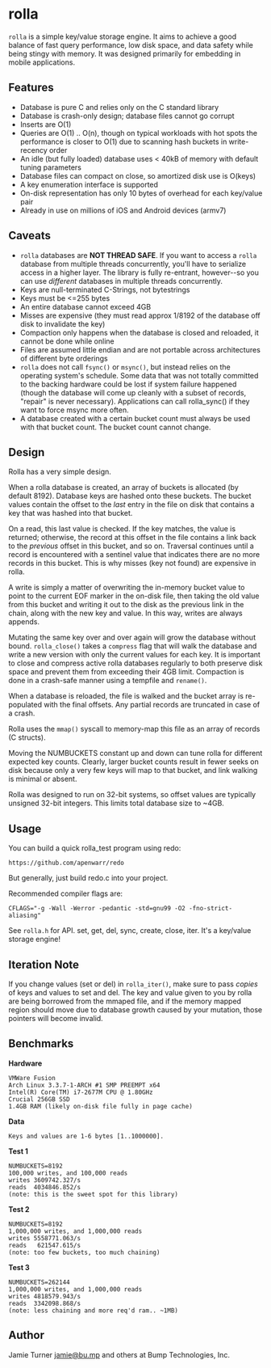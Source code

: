 rolla
===

`rolla` is a simple key/value storage engine.  It aims to achieve a good balance
of fast query performance, low disk space, and data safety while being stingy
with memory.  It was designed primarily for embedding in mobile applications.

Features
--------

 * Database is pure C and relies only on the C standard library
 * Database is crash-only design; database files cannot go corrupt
 * Inserts are O(1)
 * Queries are O(1) .. O(n), though on typical workloads with hot
   spots the performance is closer to O(1) due to scanning hash buckets
   in write-recency order
 * An idle (but fully loaded) database uses < 40kB of memory with
   default tuning parameters
 * Database files can compact on close, so amortized disk use is O(keys)
 * A key enumeration interface is supported
 * On-disk representation has only 10 bytes of overhead for each
   key/value pair
 * Already in use on millions of iOS and Android devices (armv7)

Caveats
-------

 * `rolla` databases are **NOT THREAD SAFE**.  If you want to access a
  `rolla` database from multiple threads concurrently, you'll have to
   serialize access in a higher layer.  The library is fully
   re-entrant, however--so you can use *different* databases
   in multiple threads concurrently.
 * Keys are null-terminated C-Strings, not bytestrings
 * Keys must be <=255 bytes
 * An entire database cannot exceed 4GB
 * Misses are expensive (they must read approx 1/8192 of the database
   off disk to invalidate the key)
 * Compaction only happens when the database is closed and reloaded,
   it cannot be done while online
 * Files are assumed little endian and are not portable across
   architectures of different byte orderings
 * `rolla` does not call `fsync()` or `msync()`, but instead relies on
   the operating system's schedule.  Some data that was not totally
   committed to the backing hardware could be lost if system failure
   happened (though the database will come up cleanly with a subset of
   records, "repair" is never necessary).  Applications can
   call rolla_sync() if they want to force msync more often.
 * A database created with a certain bucket count must always be
   used with that bucket count.  The bucket count cannot change.

Design
------

Rolla has a very simple design.

When a rolla database is created, an array of buckets is allocated
(by default 8192).  Database keys are hashed onto these buckets.
The bucket values contain the offset to the _last_ entry in the
file on disk that contains a key that was hashed into that bucket.

On a read, this last value is checked.  If the key matches, the
value is returned; otherwise, the record at this offset in the
file contains a link back to the *previous* offset in this bucket,
and so on.  Traversal continues until a record is encountered
with a sentinel value that indicates there are no more records
in this bucket.  This is why misses (key not found) are
expensive in rolla.

A write is simply a matter of overwriting the in-memory bucket
value to point to the current EOF marker in the on-disk file,
then taking the old value from this bucket and writing it out
to the disk as the previous link in the chain, along with the
new key and value.  In this way, writes are always appends.

Mutating the same key over and over again will grow the
database without bound.  `rolla_close()` takes a `compress`
flag that will walk the database and write a new version
with only the current values for each key.  It is important
to close and compress active rolla databases regularly to
both preserve disk space and prevent them from exceeding
their 4GB limit.  Compaction is done in a crash-safe manner
using a tempfile and `rename()`.

When a database is reloaded, the file is walked and the
bucket array is re-populated with the final offsets.  Any
partial records are truncated in case of a crash.

Rolla uses the `mmap()` syscall to memory-map this file as
an array of records (C structs).

Moving the NUMBUCKETS constant up and down can tune rolla
for different expected key counts.  Clearly, larger bucket
counts result in fewer seeks on disk because only a
very few keys will map to that bucket, and link walking is
minimal or absent.

Rolla was designed to run on 32-bit systems, so offset
values are typically unsigned 32-bit integers.  This limits
total database size to ~4GB.

Usage
-----

You can build a quick rolla_test program using redo:

    https://github.com/apenwarr/redo

But generally, just build redo.c into your project.  

Recommended compiler flags are:

    CFLAGS="-g -Wall -Werror -pedantic -std=gnu99 -O2 -fno-strict-aliasing"

See `rolla.h` for API.  set, get, del, sync, create, close, iter.  It's
a key/value storage engine!

Iteration Note
--------------

If you change values (set or del) in `rolla_iter()`, make
sure to pass *copies* of keys and values to set and del.  The
key and value given to you by rolla are being borrowed from the
mmaped file, and if the memory mapped region should move due to
database growth caused by your mutation, those pointers will
become invalid.

Benchmarks
----------

**Hardware**

    VMWare Fusion
    Arch Linux 3.3.7-1-ARCH #1 SMP PREEMPT x64
    Intel(R) Core(TM) i7-2677M CPU @ 1.80GHz
    Crucial 256GB SSD
    1.4GB RAM (likely on-disk file fully in page cache)

**Data**

    Keys and values are 1-6 bytes [1..1000000].

**Test 1**

    NUMBUCKETS=8192
    100,000 writes, and 100,000 reads
    writes 3609742.327/s
    reads  4034846.852/s
    (note: this is the sweet spot for this library)

**Test 2**

    NUMBUCKETS=8192
    1,000,000 writes, and 1,000,000 reads
    writes 5558771.063/s
    reads   621547.615/s
    (note: too few buckets, too much chaining)

**Test 3**

    NUMBUCKETS=262144
    1,000,000 writes, and 1,000,000 reads
    writes 4818579.943/s
    reads  3342098.868/s
    (note: less chaining and more req'd ram.. ~1MB)

Author
------

Jamie Turner <jamie@bu.mp> and others at Bump Technologies, Inc.
